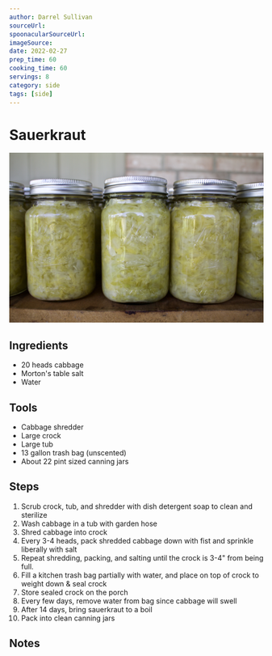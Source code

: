 ```yaml
---
author: Darrel Sullivan
sourceUrl: 
spoonacularSourceUrl: 
imageSource:
date: 2022-02-27
prep_time: 60
cooking_time: 60
servings: 8
category: side
tags: [side]
---
```

# Sauerkraut

![Image of sauerkraut](../img/sauerkraut.jpeg)

## Ingredients
- 20 heads cabbage
- Morton's table salt
- Water

## Tools
- Cabbage shredder
- Large crock
- Large tub
- 13 gallon trash bag (unscented)
- About 22 pint sized canning jars

## Steps
1. Scrub crock, tub, and shredder with dish detergent soap to clean and sterilize
2. Wash cabbage in a tub with garden hose
3. Shred cabbage into crock
4. Every 3-4 heads, pack shredded cabbage down with fist and sprinkle liberally with salt
5. Repeat shredding, packing, and salting until the crock is 3-4" from being full.
6. Fill a kitchen trash bag partially with water, and place on top of crock to weight down & seal crock
7. Store sealed crock on the porch
8. Every few days, remove water from bag since cabbage will swell
9. After 14 days, bring sauerkraut to a boil
10. Pack into clean canning jars

## Notes
